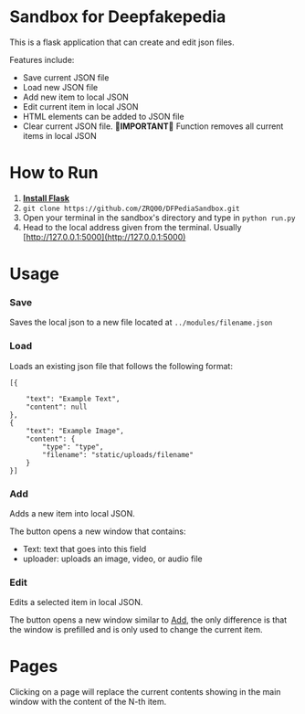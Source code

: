 # Sandbox for Deepfakepedia #
This is a flask application that can create and edit json files.

Features include:
- Save current JSON file
- Load new JSON file
- Add new item to local JSON
- Edit current item in local JSON
- HTML elements can be added to JSON file
- Clear current JSON file. 🛑**IMPORTANT**🛑 Function removes all current items in local JSON


# How to Run #
1. [**Install Flask**](https://flask.palletsprojects.com/en/3.0.x/installation/)
2. ``git clone https://github.com/ZRQ00/DFPediaSandbox.git``
3. Open your terminal in the sandbox's directory and type in ``python run.py``
4. Head to the local address given from the terminal. Usually [http://127.0.0.1:5000](http://127.0.0.1:5000)

# Usage #
### Save ###
Saves the local json to a new file located at ``../modules/filename.json``

### Load ###
Loads an existing json file that follows the following format:


    [{
    
        "text": "Example Text",
        "content": null
    },
    {
        "text": "Example Image",
        "content": {
            "type": "type",
            "filename": "static/uploads/filename"
        }
    }]

### Add ###
Adds a new item into local JSON.

The button opens a new window that contains:
- Text: text that goes into this field
- uploader: uploads an image, video, or audio file

### Edit ###
Edits a selected item in local JSON.

The button opens a new window similar to [Add](#add), the only difference is that the window is prefilled and is only used to change the current item.

# Pages #
Clicking on a page will replace the current contents showing in the main window with the content of the N-th item.
